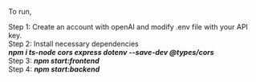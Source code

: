 To run,

Step 1: Create an account with openAI and modify .env file with your API key.<br>
Step 2: Install necessary dependencies <br>***npm i ts-node cors express dotenv --save-dev @types/cors <br>***
Step 3: ***npm start:frontend***<br>
Step 4: ***npm start:backend***
